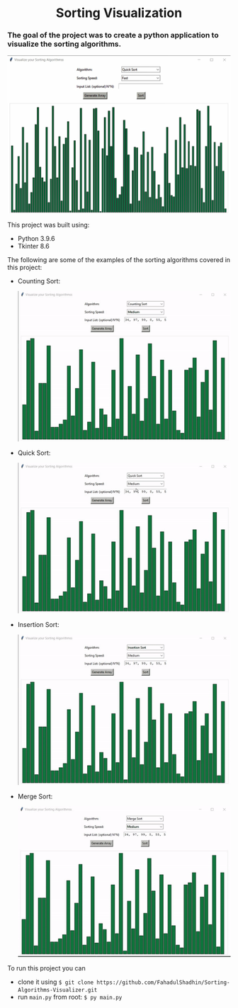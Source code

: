 # <div style="text-align: center"> Sorting Visualization </div>
### The goal of the project was to create a python application to visualize the sorting algorithms.
![](https://github.com/SusanketSarkar/Sorting_Visualization/blob/main/Images/img01.png)

This project was built using:
- Python 3.9.6
- Tkinter 8.6

The following are some of the examples of the sorting algorithms covered in this project:
* Counting Sort:<p>
![](https://github.com/SusanketSarkar/Sorting_Visualization/blob/main/Images/COUNTING.gif)
* Quick Sort:<p>
![](https://github.com/SusanketSarkar/Sorting_Visualization/blob/main/Images/QUICK.gif)
* Insertion Sort:<p>
![](https://github.com/SusanketSarkar/Sorting_Visualization/blob/main/Images/INSERTION.gif)
* Merge Sort:<p>
![](https://github.com/SusanketSarkar/Sorting_Visualization/blob/main/Images/MERGE.gif)
  
 To run this project you can 
  - clone it using ```$ git clone https://github.com/FahadulShadhin/Sorting-Algorithms-Visualizer.git ```
  - run ```main.py``` from root: ```$ py main.py ```
